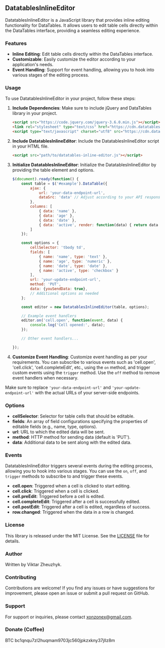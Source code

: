 ## DatatablesInlineEditor

DatatablesInlineEditor is a JavaScript library that provides inline editing functionality for DataTables. It allows users to edit table cells directly within the DataTables interface, providing a seamless editing experience.

### Features

- **Inline Editing**: Edit table cells directly within the DataTables interface.
- **Customizable**: Easily customize the editor according to your application's needs.
- **Event Handling**: Support for event handling, allowing you to hook into various stages of the editing process.

### Usage

To use DatatablesInlineEditor in your project, follow these steps:

1. **Include Dependencies**: Make sure to include jQuery and DataTables library in your project.

   ```html
   <script src="https://code.jquery.com/jquery-3.6.0.min.js"></script>
   <link rel="stylesheet" type="text/css" href="https://cdn.datatables.net/1.11.5/css/jquery.dataTables.css">
   <script type="text/javascript" charset="utf8" src="https://cdn.datatables.net/1.11.5/js/jquery.dataTables.js"></script>
   ```

2. **Include DatatablesInlineEditor**: Include the DatatablesInlineEditor script in your HTML file.

   ```html
   <script src="path/to/datatables-inline-editor.js"></script>
   ```

3. **Initialize DatatablesInlineEditor**: Initialize the DatatablesInlineEditor by providing the table element and options.

   ```javascript
   $(document).ready(function() {
       const table = $('#example').DataTable({
           ajax: {
               url: 'your-data-endpoint-url',
               dataSrc: 'data' // Adjust according to your API response structure
           },
           columns: [
               { data: 'name' },
               { data: 'age' },
               { data: 'date' },
               { data: 'active', render: function(data) { return data ? 'Yes' : 'No'; } }
           ]
       });

       const options = {
           cellSelector: 'tbody td',
           fields: [
               { name: 'name', type: 'text' },
               { name: 'age', type: 'numeric' },
               { name: 'date', type: 'date' },
               { name: 'active', type: 'checkbox' }
           ],
           url: 'your-update-endpoint-url',
           method: 'PUT',
           data: {youSendData: true},
           // Additional options as needed
       };

       const editor = new DatatablesInlineEditor(table, options);

       // Example event handlers
       editor.on('cell.open', function(event, data) {
           console.log('Cell opened:', data);
       });

       // Other event handlers...

   });
   ```

4. **Customize Event Handling**: Customize event handling as per your requirements. You can subscribe to various events such as 'cell.open', 'cell.click', 'cell.completeEdit', etc., using the `on` method, and trigger custom events using the `trigger` method. Use the `off` method to remove event handlers when necessary.

Make sure to replace `'your-data-endpoint-url'` and `'your-update-endpoint-url'` with the actual URLs of your server-side endpoints.

### Options

- **cellSelector**: Selector for table cells that should be editable.
- **fields**: An array of field configurations specifying the properties of editable fields (e.g., name, type, options).
- **url**: URL to which the edited data will be sent.
- **method**: HTTP method for sending data (default is 'PUT').
- **data**: Additional data to be sent along with the edited data.

### Events

DatatablesInlineEditor triggers several events during the editing process, allowing you to hook into various stages. You can use the `on`, `off`, and `trigger` methods to subscribe to and trigger these events.

- **cell.open**: Triggered when a cell is clicked to start editing.
- **cell.click**: Triggered when a cell is clicked.
- **cell.preEdit**: Triggered before a cell is edited.
- **cell.completeEdit**: Triggered after a cell is successfully edited.
- **cell.postEdit**: Triggered after a cell is edited, regardless of success.
- **row.changed**: Triggered when the data in a row is changed.

### License

This library is released under the MIT License. See the [LICENSE](LICENSE) file for details.

### Author

Written by Viktar Zheuzhyk.

### Contributing

Contributions are welcome! If you find any issues or have suggestions for improvement, please open an issue or submit a pull request on GitHub.

### Support

For support or inquiries, please contact [xonzonex@gmail.com](mailto:xonzonex@gmail.com).

### Donate (Coffee)
BTC bc1qnqu7zl2huqmam9703jc560jpkzxkny37jllz8m
